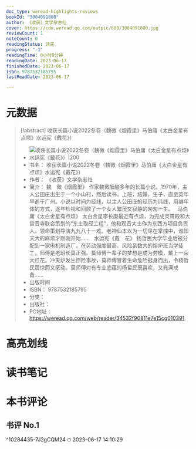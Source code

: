 ```yaml
---
doc_type: weread-highlights-reviews
bookId: "3004091800"
author: 《收获》文学杂志社
cover: https://cdn.weread.qq.com/outpic/800/3004091800.jpg
reviewCount: 1
noteCount: 0
readingStatus: 读完
progress: "-1"
readingTime: 0小时0分钟
readingDate: 2023-06-17
finishedDate: 2023-06-17
isbn: 9787532185795
lastReadDate: 2023-06-17

---
```

# 元数据
> [!abstract] 收获长篇小说2022冬卷（魏微《烟霞里》马伯庸《太白金星有点烦》水运宪《戴花》）
> - ![ 收获长篇小说2022冬卷（魏微《烟霞里》马伯庸《太白金星有点烦》水运宪《戴花》）|200](https://cdn.weread.qq.com/outpic/800/3004091800.jpg)
> - 书名： 收获长篇小说2022冬卷（魏微《烟霞里》马伯庸《太白金星有点烦》水运宪《戴花》）
> - 作者： 《收获》文学杂志社
> - 简介： 魏　微《烟霞里》 
作家魏微酝酿多年的长篇小说。1970年，主人公田庄出生于一个小山村，然后读书，上班，结婚，生子，直至英年早逝于广州。小说以时间为经线，以主人公田庄的经历为纬线，用编年体的方式，逐年检视和回顾了一个女人繁茂又寂静的匆匆一生。 
  
马伯庸《太白金星有点烦》 
太白金星李长庚最近有点烦，为完成灵霄殿和大雷音寺联合策划的“东土取经工程”，他和观音大士作为东西方项目负责人，领命策划导演九九八十一难。老神仙本以为一切尽在掌控中，谁知天大的麻烦才刚刚开始…… 
  
水运宪《戴　花》 
杨哲民大学毕业后被分配到一家电机制造厂，在劳动强度最高、风险系数大的熔炉班当学徒工，师傅是老班长莫正强。莫师傅一辈子的梦想是成为劳模，戴上一朵大红花。冲天炉发生惊险事故，莫师傅冒着生命危险挺身而出，令杨哲民震惊而又感动。莫师傅对有专业底蕴的杨哲民既喜欢，又充满戒备……
> - 出版时间 
> - ISBN： 9787532185795
> - 分类： 
> - 出版社： 
> - PC地址：https://weread.qq.com/web/reader/34532f90811e7e15cg010391

# 高亮划线

# 读书笔记

# 本书评论

## 书评 No.1 
 ^10284435-7J2gCQM24
⏱ 2023-06-17 14:10:29
